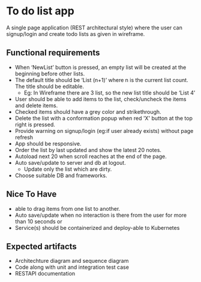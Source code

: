 # To do list app

A single page application (REST architectural style) where the user can signup/login and create todo lists as given in wireframe.

## Functional requirements

- When ‘NewList’ button is pressed, an empty list will be created at the beginning before other lists.
- The default title should be ‘List (n+1)’ where n is the current list count. The title should be editable.
  - Eg: In Wireframe there are 3 list, so the new list title should be ‘List 4’ 
- User should be able to add items to the list, check/uncheck the items and delete items.
- Checked items should have a grey color and strikethrough.
- Delete the list with a conformation popup when red 'X' button at the top right is pressed.
- Provide warning on signup/login (eg:if user already exists) without page refresh
- App should be responsive.
- Order the list by last updated and show the latest 20 notes.
- Autoload next 20 when scroll reaches at the end of the page.
- Auto save/update to server and db at logout.
  - Update only the list which are dirty.
- Choose suitable DB and frameworks.

## Nice To Have

- able to drag items from one list to another.
- Auto save/update when no interaction is there from the user for more than 10 seconds or 
- Service(s) should be containerized and deploy-able to Kubernetes

## Expected artifacts

- Architechture diagram and sequence diagram
- Code along with unit and integration test case
- RESTAPI documentation
